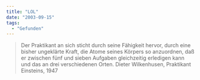 ```yaml
---
title: "LOL"
date: "2003-09-15"
tags:
  - "Gefunden"
---
```


> Der Praktikant an sich sticht durch seine Fähigkeit hervor, durch eine bisher ungeklärte Kraft, die Atome seines Körpers so anzuordnen, daß er zwischen fünf und sieben Aufgaben gleichzeitig erledigen kann und das an drei verschiedenen Orten.
> Dieter Wilkenhusen, Praktikant Einsteins, 1947
